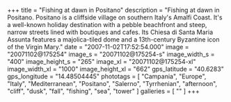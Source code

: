 +++
title = "Fishing at dawn in Positano"
description = "Fishing at dawn in Positano. Positano is a cliffside village on southern Italy's Amalfi Coast. It's a well-known holiday destination with a pebble beachfront and steep, narrow streets lined with boutiques and cafes. Its Chiesa di Santa Maria Assunta features a majolica-tiled dome and a 13th-century Byzantine icon of the Virgin Mary."
date = "2007-11-02T17:52:54.000"
image = "20071102@175254"
image_s = "20071102@175254-s"
image_width_s = "400"
image_height_s = "265"
image_xl = "20071102@175254-xl"
image_width_xl = "1000"
image_height_xl = "662"
gps_latitude = "40.6283"
gps_longitude = "14.48504445"
phototags = [ "Campania", "Europe", "Italy", "Mediterranean", "Positano", "Salerno", "Tyrrhenian", "afternoon", "cliff", "dusk", "fall", "fishing", "sea", "tower" ]
galleries = [ "" ]
+++
